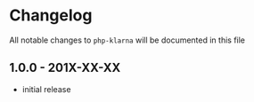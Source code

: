 # Changelog

All notable changes to `php-klarna` will be documented in this file

## 1.0.0 - 201X-XX-XX

- initial release
